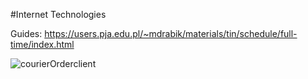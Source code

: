 #Internet Technologies

Guides: 
https://users.pja.edu.pl/~mdrabik/materials/tin/schedule/full-time/index.html

![courierOrderclient](https://user-images.githubusercontent.com/76729568/215354982-c26eaeb3-a694-4628-ad6b-28531badecfd.png)


